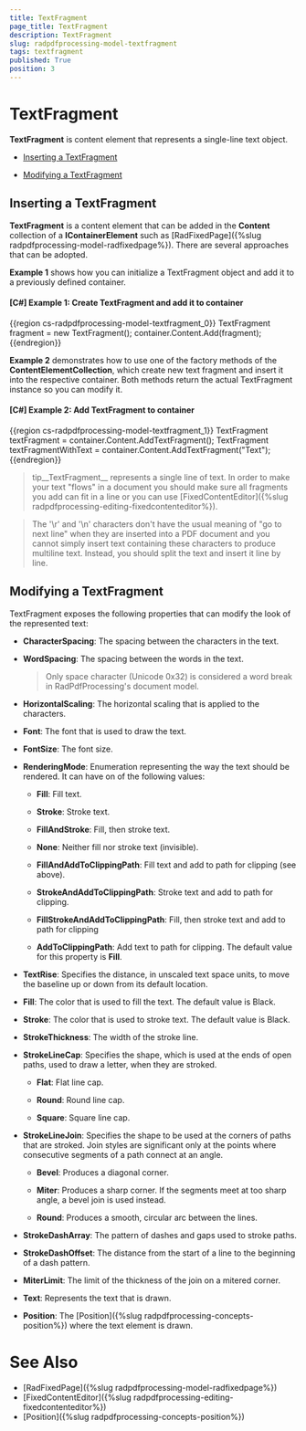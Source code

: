 ```yaml
---
title: TextFragment
page_title: TextFragment
description: TextFragment
slug: radpdfprocessing-model-textfragment
tags: textfragment
published: True
position: 3
---
```


# TextFragment



__TextFragment__ is content element that represents а single-line text object.
      

* [Inserting a TextFragment](#Inserting_a_TextFragment)

* [Modifying a TextFragment](#modifying-a-textfragment)


## Inserting a TextFragment

__TextFragment__ is a content element that can be added in the __Content__ collection of a __IContainerElement__ such as [RadFixedPage]({%slug radpdfprocessing-model-radfixedpage%}). There are several approaches that can be adopted.
        

__Example 1__ shows how you can initialize a TextFragment object and add it to a previously defined container.
        

#### __[C#] Example 1: Create TextFragment and add it to container__

{{region cs-radpdfprocessing-model-textfragment_0}}
	TextFragment fragment = new TextFragment();
	container.Content.Add(fragment);
{{endregion}}



__Example 2__ demonstrates how to use one of the factory methods of the __ContentElementCollection__, which create new text fragment and insert it into the respective container. Both methods return the actual TextFragment instance so you can modify it.
        

#### __[C#] Example 2: Add TextFragment to container__

{{region cs-radpdfprocessing-model-textfragment_1}}
	TextFragment textFragment = container.Content.AddTextFragment();
	TextFragment textFragmentWithText = container.Content.AddTextFragment("Text");
{{endregion}}



>tip__TextFragment__ represents a single line of text. In order to make your text "flows" in a document you should make sure all fragments you add can fit in a line or you can use [FixedContentEditor]({%slug radpdfprocessing-editing-fixedcontenteditor%}).
          
>The '\r' and '\n' characters don't have the usual meaning of "go to next line" when they are inserted into a PDF document and you cannot simply insert text containing these characters to produce multiline text. Instead, you should split the text and insert it line by line. 


## Modifying a TextFragment

TextFragment exposes the following properties that can modify the look of the represented text:
        

* __CharacterSpacing__: The spacing between the characters in the text.
            

* __WordSpacing__: The spacing between the words in the text.
            

	>Only space character (Unicode 0x32) is considered a word break in RadPdfProcessing's document model.
              

* __HorizontalScaling__: The horizontal scaling that is applied to the characters.
            

* __Font__: The font that is used to draw the text.
            

* __FontSize__: The font size.
            

* __RenderingMode__: Enumeration representing the way the text should be rendered. It can have on of the following values:
            

	* __Fill__: Fill text.
	            
	
	* __Stroke__: Stroke text.
	            
	
	* __FillAndStroke__: Fill, then stroke text.
	            
	
	* __None__: Neither fill nor stroke text (invisible).
	            
	
	* __FillAndAddToClippingPath__: Fill text and add to path for clipping (see above).
	            
	
	* __StrokeAndAddToClippingPath__: Stroke text and add to path for clipping.
	           
	
	* __FillStrokeAndAddToClippingPath__: Fill, then stroke text and add to path for clipping
	            
	
	* __AddToClippingPath__: Add text to path for clipping. The default value for this property is __Fill__.
            

* __TextRise__: Specifies the distance, in unscaled text space units, to move the baseline up or down from its default location.
            

* __Fill__: The color that is used to fill the text. The default value is Black.
            

* __Stroke__: The color that is used to stroke text. The default value is Black.
                        

* __StrokeThickness__: The width of the stroke line.
            

* __StrokeLineCap__: Specifies the shape, which is used at the ends of open paths, used to draw a letter, when they are stroked.
            

	* __Flat__: Flat line cap.
	
	* __Round__: Round line cap.

	* __Square__: Square line cap.
                

* __StrokeLineJoin__: Specifies the shape to be used at the corners of paths that are stroked. Join styles are significant only at the points where consecutive segments of a path connect at an angle.
            

	* __Bevel__: Produces a diagonal corner.
	            
	
	* __Miter__: Produces a sharp corner. If the segments meet at too sharp angle, a bevel join is used instead.
	            
	
	* __Round__: Produces a smooth, circular arc between the lines.
                

* __StrokeDashArray__: The pattern of dashes and gaps used to stroke paths.
            

* __StrokeDashOffset__: The distance from the start of a line to the beginning of a dash pattern.
            

* __MiterLimit__: The limit of the thickness of the join on a mitered corner.


* __Text__: Represents the text that is drawn.
            

* __Position__: The [Position]({%slug radpdfprocessing-concepts-position%}) where the text element is drawn.
            

# See Also

 * [RadFixedPage]({%slug radpdfprocessing-model-radfixedpage%})
 * [FixedContentEditor]({%slug radpdfprocessing-editing-fixedcontenteditor%})
 * [Position]({%slug radpdfprocessing-concepts-position%})
